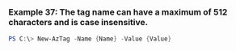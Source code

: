 
### Example 37: The tag name can have a maximum of 512 characters and is case insensitive.
```powershell
PS C:\> New-AzTag -Name {Name} -Value {Value}


